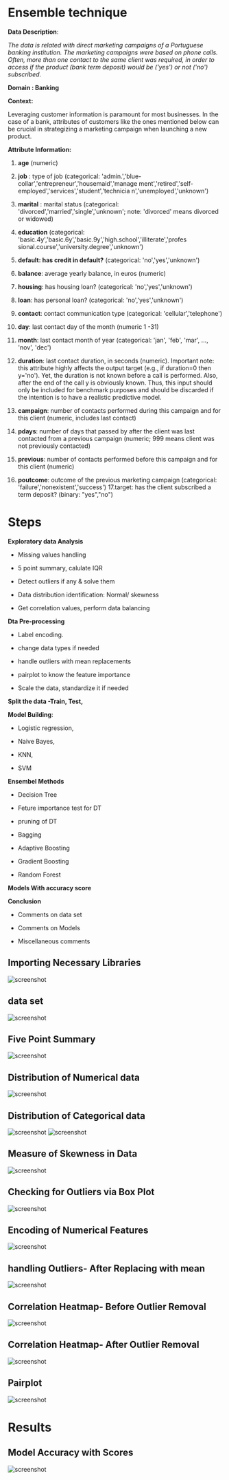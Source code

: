 # Ensemble technique

__Data Description__:  

_The data is related with direct marketing campaigns of a
Portuguese banking institution. The marketing campaigns
were based on phone calls. Often, more than one contact to
the same client was required, in order to access if the product
(bank term deposit) would be ('yes') or not ('no') subscribed._

 __Domain : Banking__
 
 
__Context:__

Leveraging customer information is paramount for most
businesses. In the case of a bank, attributes of customers like
the ones mentioned below can be crucial in strategizing a
marketing campaign when launching a new product.

__Attribute Information:__
1. __age__ (numeric)

2. __job__ : type of job (categorical:
'admin.','blue-collar','entrepreneur','housemaid','manage
ment','retired','self-employed','services','student','technicia
n','unemployed','unknown')

3. __marital__ : marital status (categorical:
'divorced','married','single','unknown'; note: 'divorced'
means divorced or widowed)

4. __education__ (categorical:
'basic.4y','basic.6y','basic.9y','high.school','illiterate','profes
sional.course','university.degree','unknown')

5. __default: has credit in default?__ (categorical:
'no','yes','unknown')

6. __balance__: average yearly balance, in euros (numeric)

7. __housing__: has housing loan? (categorical:
'no','yes','unknown')

8. __loan__: has personal loan? (categorical: 'no','yes','unknown')

9. __contact__: contact communication type (categorical:
'cellular','telephone')

10. __day__: last contact day of the month (numeric 1 -31)

11. __month__: last contact month of year (categorical: 'jan', 'feb',
'mar', ..., 'nov', 'dec')

12. __duration__: last contact duration, in seconds (numeric).
Important note: this attribute highly affects the output
target (e.g., if duration=0 then y='no'). Yet, the duration is
not known before a call is performed. Also, after the end
of the call y is obviously known. Thus, this input should
only be included for benchmark purposes and should be
discarded if the intention is to have a realistic predictive
model.

13. __campaign__: number of contacts performed during this
campaign and for this client (numeric, includes last
contact)

14. __pdays__: number of days that passed by after the client
was last contacted from a previous campaign (numeric;
999 means client was not previously contacted)

15. __previous__: number of contacts performed before this
campaign and for this client (numeric)

16. __poutcome__: outcome of the previous marketing
campaign (categorical: 'failure','nonexistent','success')
17.target: has the client subscribed a term deposit? (binary:
"yes","no")


# Steps

__Exploratory data Analysis__

- Missing values handling

- 5 point summary, calulate IQR

- Detect outliers if any & solve them

- Data distribution identification: Normal/ skewness

- Get correlation values, perform data balancing

__Dta Pre-processing__

- Label encoding.

- change data types if needed

- handle outliers with mean replacements

- pairplot  to know the feature importance

-  Scale the data, standardize it if needed

__Split the data -Train, Test,__


__Model Building__: 

- Logistic regression, 

- Naive Bayes, 

- KNN, 

- SVM

__Ensembel Methods__

- Decision Tree

- Feture importance test for DT

- pruning of DT

- Bagging 

- Adaptive Boosting

- Gradient Boosting

- Random Forest

__Models With accuracy score__


__Conclusion__

- Comments on data set

- Comments on Models

- Miscellaneous comments


## Importing Necessary Libraries

![screenshot](Images/import_libraries.JPG)

## data set 
![screenshot](Images/Data_after_column_drop.JPG)

## Five Point Summary 
![screenshot](Images/Five_point_summary.JPG)

## Distribution of Numerical data
![screenshot](Images/Numerical_distribution.JPG)

## Distribution of Categorical data
![screenshot](Images/cat_dist1.JPG)
![screenshot](Images/cat_dist2.JPG)

## Measure of Skewness in Data
![screenshot](Images/Skewness.JPG)

## Checking for Outliers via Box Plot
![screenshot](Images/check_outliers.JPG)

## Encoding of Numerical Features
![screenshot](Images/label_encoding.JPG)

## handling Outliers- After Replacing with mean
![screenshot](Images/handling_outliers_by_replacing_mean.JPG)

## Correlation Heatmap- Before Outlier Removal
![screenshot](Images/heat_before.JPG)

## Correlation Heatmap- After Outlier Removal
![screenshot](Images/heat_after.JPG)

## Pairplot 
![screenshot](Images/pair_plot.JPG)

# Results
## Model Accuracy with Scores
![screenshot](Images/Result_Comparision.JPG)
